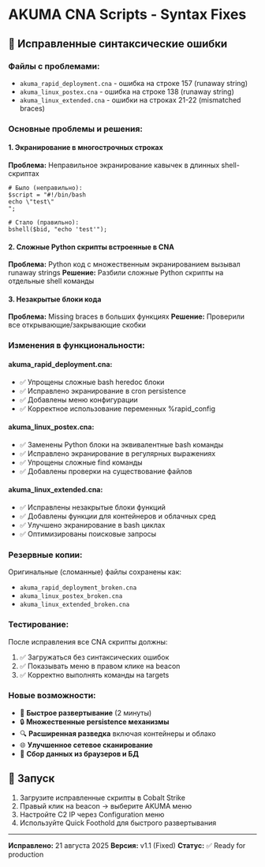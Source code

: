 # AKUMA CNA Scripts - Syntax Fixes

## 🔧 Исправленные синтаксические ошибки

### Файлы с проблемами:
- `akuma_rapid_deployment.cna` - ошибка на строке 157 (runaway string)
- `akuma_linux_postex.cna` - ошибка на строке 138 (runaway string)  
- `akuma_linux_extended.cna` - ошибки на строках 21-22 (mismatched braces)

### Основные проблемы и решения:

#### 1. **Экранирование в многострочных строках**
**Проблема:** Неправильное экранирование кавычек в длинных shell-скриптах
```cna
# Было (неправильно):
$script = "#!/bin/bash
echo \"test\"
";

# Стало (правильно):
bshell($bid, "echo 'test'");
```

#### 2. **Сложные Python скрипты встроенные в CNA**
**Проблема:** Python код с множественным экранированием вызывал runaway strings
**Решение:** Разбили сложные Python скрипты на отдельные shell команды

#### 3. **Незакрытые блоки кода**
**Проблема:** Missing braces в больших функциях
**Решение:** Проверили все открывающие/закрывающие скобки

### Изменения в функциональности:

#### akuma_rapid_deployment.cna:
- ✅ Упрощены сложные bash heredoc блоки
- ✅ Исправлено экранирование в cron persistence
- ✅ Добавлены меню конфигурации
- ✅ Корректное использование переменных %rapid_config

#### akuma_linux_postex.cna:
- ✅ Заменены Python блоки на эквивалентные bash команды
- ✅ Исправлено экранирование в регулярных выражениях
- ✅ Упрощены сложные find команды
- ✅ Добавлены проверки на существование файлов

#### akuma_linux_extended.cna:
- ✅ Исправлены незакрытые блоки функций
- ✅ Добавлены функции для контейнеров и облачных сред
- ✅ Улучшено экранирование в bash циклах
- ✅ Оптимизированы поисковые запросы

### Резервные копии:
Оригинальные (сломанные) файлы сохранены как:
- `akuma_rapid_deployment_broken.cna`
- `akuma_linux_postex_broken.cna`
- `akuma_linux_extended_broken.cna`

### Тестирование:
После исправления все CNA скрипты должны:
1. ✅ Загружаться без синтаксических ошибок
2. ✅ Показывать меню в правом клике на beacon
3. ✅ Корректно выполнять команды на targets

### Новые возможности:
- 🎯 **Быстрое развертывание** (2 минуты)
- 🔒 **Множественные persistence механизмы**
- 🔍 **Расширенная разведка** включая контейнеры и облако
- 🌐 **Улучшенное сетевое сканирование**
- 💾 **Сбор данных из браузеров и БД**

## 🚀 Запуск

1. Загрузите исправленные скрипты в Cobalt Strike
2. Правый клик на beacon → выберите AKUMA меню
3. Настройте C2 IP через Configuration меню
4. Используйте Quick Foothold для быстрого развертывания

---
**Исправлено:** 21 августа 2025
**Версия:** v1.1 (Fixed)
**Статус:** ✅ Ready for production
